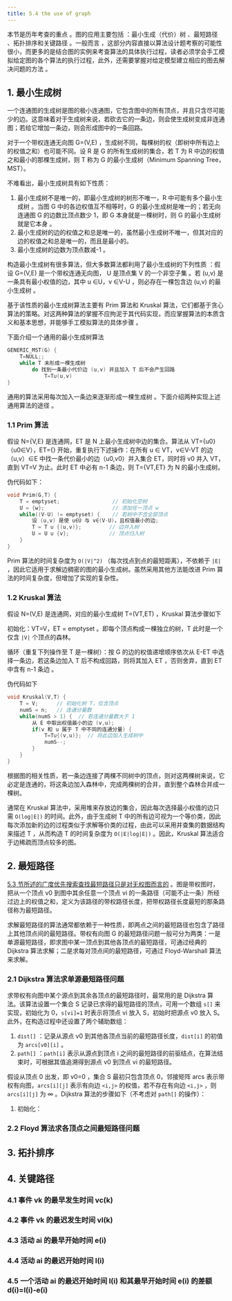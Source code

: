 ```yaml
---
title: 5.4 the use of graph
---
```


本节是历年考查的重点 。图的应用主要包括 ：最小生成（代价）树 、最短路径 、拓扑排序和关键路径 。一般而言 ，这部分内容直接以算法设计题考察的可能性很小，而更多的是结合图的实例来考查算法的具体执行过程，读者必须学会手工模拟给定图的各个算法的执行过程，此外，还需要掌握对给定模型建立相应的图去解决问题的方法 。

## 1. 最小生成树

一个连通图的生成树是图的极小连通图，它包含图中的所有顶点，并且只含尽可能少的边。这意味着对于生成树来说，若砍去它的一条边，则会使生成树变成非连通图；若给它增加一条边，则会形成图中的一条回路。

对于一个带权连通无向图 G=(V,E) ，生成树不同，每棵树的权（即树中所有边上的权值之和）也可能不同。设 R 是 G 的所有生成树的集合，若 T 为 R 中边的权值之和最小的那棵生成树，则 T 称为 G 的最小生成树（Minimum Spanning Tree，MST）。

不难看出，最小生成树具有如下性质：

1. 最小生成树不是唯一的，即最小生成树的树形不唯一，R 中可能有多个最小生成树 。当图 G 中的各边权值互不相等时，G 的最小生成树是唯一的；若无向连通图 G 的边数比顶点数少 1，即 G 本身就是一棵树时，则 G 的最小生成树就是它本身 。
2. 最小生成树的边的权值之和总是唯一的，虽然最小生成树不唯一，但其对应的边的权值之和总是唯一的，而且是最小的。
3. 最小生成树的边数为顶点数减-1 。

构造最小生成树有很多算法，但大多数算法都利用了最小生成树的下列性质 ：假设 G=(V,E) 是一个带权连通无向图， U 是顶点集 V 的一个非空子集 。若 (u,v) 是一条具有最小权值的边，其中 u ∈U，v ∈V-U ，则必存在一棵包含边 (u,v) 的最小生成树 。

基于该性质的最小生成树算法主要有 Prim 算法和 Kruskal 算法，它们都基于贪心算法的策略。对这两种算法的掌握不应拘泥于其代码实现，而应掌握算法的本质含义和基本思想，并能够手工模拟算法的具体步骤 。

下面介绍一个通用的最小生成树算法

```c++
GENERIC_MST(G) {
    T=NULL;;
    while T 未形成一棵生成树
        do 找到一条最小代价边 (u,v) 并且加入 T 后不会产生回路
            T=T∪(u,v)
}
```

通用的算法采用每次加入一条边来逐渐形成一棵生成树 。下面介绍两种实现上述通用算法的途径 。

### 1.1 Prim 算法

假设 N={V,E} 是连通网，ET 是 N 上最小生成树中边的集合。算法从 VT={u0} （u0∈V），ET={} 开始，重复执行下述操作：在所有 u ∈ VT，v∈V-VT 的边（u,v）∈E 中找一条代价最小的边（u0,v0）并入集合 ET，同时将 v0 并入 VT，直到 VT=V 为止。此时 ET 中必有 n-1 条边，则 T={VT,ET} 为 N 的最小生成树。

伪代码如下：

```c++
void Prim(G,T) {
	T = emptyset;                 // 初始化空树
    U = {w};                      // 添加任一顶点 w
    while((V-U) != emptyset) {    // 若树中不含全部顶点
        设 (u,v) 是使 u∈U 与 v∈(V-U)，且权值最小的边;
        T = T ∪ {(u,v)};         // 边并入树
        U = U ∪ {v};             // 顶点归入树
    }
}
```

Prim 算法的时间复杂度为 `O(|V|^2)` （每次找点到点的最短距离），不依赖于 `|E|` ，因此它适用于求解边稠密的图的最小生成树。虽然采用其他方法能改进 Prim 算法的时间复杂度，但增加了实现的复杂性。

### 1.2 Kruskal 算法

假设 N=(V,E) 是连通网，对应的最小生成树 T=(VT,ET) ，Kruskal 算法步骤如下

初始化：VT=V，ET = emptyset 。即每个顶点构成一棵独立的树，T 此时是一个仅含 `|V|` 个顶点的森林。

循环（重复下列操作至 T 是一棵树）：按 G 的边的权值递增顺序依次从 E-ET 中选择一条边，若这条边加入 T 后不构成回路，则将其加入 ET ，否则舍弃，直到 ET 中含有 n-1 条边 。

伪代码如下

```c++
void Kruskal(V,T) {
    T = V;      // 初始化树 T，仅含顶点
    numS = n;   // 连通分量数
    while(numS > 1) {  // 若连通分量数大于 1
        从 E 中取出权值最小的边 (v,u);
        if(v 和 u 属于 T 中不同的连通分量) {
            T=T∪{(v,u)};  // 将此边加入生成树中
            numS--;
        }
    }
}
```

根据图的相关性质，若一条边连接了两棵不同树中的顶点，则对这两棵树来说，它必定是连通的，将这条边加入森林中，完成两棵树的合并，直到整个森林合并成一棵树。

通常在 Kruskal 算法中，采用堆来存放边的集合，因此每次选择最小权值的边只需 `O(log|E|)` 的时间。此外，由于生成树 T 中的所有边可视为一个等价类，因此每次添加新的边的过程类似于求解等价类的过程，由此可以采用并查集的数据结构来描述 T ，从而构造 T 的时间复杂度为 `O(|E|log|E|)` 。因此，Kruskal 算法适合于边稀疏而顶点较多的图。

## 2. 最短路径

[5.3 节所述的广度优先搜索查找最短路径只是对无权图而言的](https://dengwenfeng.com/data-structure/2019/09/05/traverse-of-graph.html#12-bfs-算法求解单源最短路径问题) 。图是带权图时，把从一个顶点 v0 到图中其余任意一个顶点 vi 的一条路径（可能不止一条）所经过边上的权值之和，定义为该路径的带权路径长度，把带权路径长度最短的那条路径称为最短路径。

求解最短路径的算法通常都依赖于一种性质，即两点之间的最短路径也包含了路径上其他顶点间的最短路径。带权有向图 G 的最短路径问题一般可分为两类：一是单源最短路径，即求图中某一顶点到其他各顶点的最短路径，可通过经典的 Dijkstra 算法求解；二是求每对顶点间的最短路径，可通过 Floyd-Warshall 算法来求解。

### 2.1 Dijkstra 算法求单源最短路径问题

求带权有向图中某个源点到其余各顶点的最短路径时，最常用的是 Dijkstra 算法。该算法设置一个集合 S 记录已求得的最短路径的顶点，可用一个数组 `s[]` 来实现，初始化为 0，`s[vi]=1` 时表示将顶点 vi 放入 S，初始时把源点 v0 放入 S。此外，在构造过程中还设置了两个辅助数组：

1. `dist[]` ：记录从源点 v0 到其他各顶点当前的最短路径长度，`dist[i]` 的初值为 `arcs[v0][i]` 。
2. `path[]` ：`path[i]` 表示从源点到顶点 i 之间的最短路径的前驱结点，在算法结束时，可根据其值追溯得到源点 v0 到顶点 vi 的最短路径。

假设从顶点 0 出发，即 v0=0 ，集合 S 最初只包含顶点 0，邻接矩阵 arcs 表示带权有向图，`arcs[i][j]` 表示有向边 `<i,j>` 的权值，若不存在有向边 `<i,j>` ，则 `arcs[i][j]` 为 ∞ 。Dijkstra 算法的步骤如下（不考虑对 `path[]` 的操作）：

1. 初始化：

### 2.2 Floyd 算法求各顶点之间最短路径问题

## 3. 拓扑排序

## 4. 关键路径

### 4.1 事件 vk 的最早发生时间 vc(k)

### 4.2 事件 vk 的最迟发生时间 vl(k)

### 4.3 活动 ai 的最早开始时间 e(i)

### 4.4 活动 ai 的最迟开始时间 l(i)

### 4.5 一个活动 ai 的最迟开始时间 l(i) 和其最早开始时间 e(i) 的差额 d(i)=l(i)-e(i)

